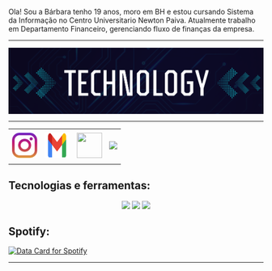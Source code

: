 Ola! Sou a Bárbara tenho 19 anos, moro em BH e estou cursando Sistema da Informação no Centro Universitario Newton Paiva.
Atualmente trabalho em Departamento Financeiro, gerenciando fluxo de finanças da empresa.
<!--- Olá, esse é meu readme, fique à vontade para utilizá-lo como quiser! --> 

-----

<div>
<img align="center" alt="Header" src="https://github.com/barbaraNov/barbaraNov/blob/main/png/header2.png"/>
</div>

-----

<div align="center">
<table>
<tr>
 <td align="center" colspan="11"></td>
</tr> 
<tr>
<td><a href="https://www.instagram.com/barbara_novaiss/?next=%2F" target="_blank"><img src="https://github.com/barbaraNov/barbaraNov/blob/main/png/insta2.png" width="50px" height="50px"/></a>
</td>
<td><a href="mailto:barbaraNov@gmail.com" target="_blank"><img src="https://github.com/barbaraNov/barbaraNov/blob/main/png/png/gmail2.png" width="50px" height="50px"/></a>
</td>
<td><a href="https://github.com/barbaraNov" target="_blank"><img src="https://img.icons8.com/?size=60&id=12599&format=png&color=000000" width="50px" height="50px"/></a>
</td>
<td><a href="https://www.linkedin.com/in/b%C3%A1rbara-leticia-novais-ara%C3%BAjo-b89325276/" target="_blank"><img src="https://img.icons8.com/?size=60&id=8808&format=png&color=000000" height="50px"/></a>
</td>
</tr>
<tr>
 <td align="center" colspan="11"></td>
</tr> 
</table>

</div>
<div align="justify">

<h2>Tecnologias e ferramentas:</h2>
<div align="center">
 <img src="https://img.icons8.com/?size=60&id=13679&format=png&color=000000"></img>
 <img src="https://img.icons8.com/?size=60&id=UFXRpPFebwa2&format=png&color=000000"></img>
 <img src="https://img.icons8.com/?size=60&id=40670&format=png&color=000000"></img>
</div>

<h2>Spotify:</h2>

<a href="https://data-card-for-spotify.herokuapp.com/card?user_id=31vxaav7mwt33j6uvsf2cyglocgu">
  <img src="https://data-card-for-spotify.herokuapp.com/api/card?user_id=31vxaav7mwt33j6uvsf2cyglocgu" height="500" width="900" alt="Data Card for Spotify">
</a>

-----
